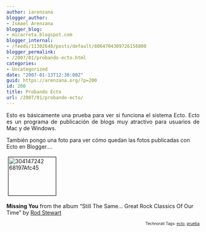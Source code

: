 ```yaml
---
author: iarenzana
blogger_author:
- Ismael Arenzana
blogger_blog:
- micarreta.blogspot.com
blogger_internal:
- /feeds/11302648/posts/default/8064704309726156800
blogger_permalink:
- /2007/01/probando-ecto.html
categories:
- Uncategorized
date: "2007-01-13T12:30:00Z"
guid: https://arenzana.org/?p=200
id: 200
title: Probando Ecto
url: /2007/01/probando-ecto/
---
```

<p style="text-align:justify;">
  Esto es básicamente una prueba para ver si funciona el sistema Ecto. Ecto es un programa de publicación de blogs muy atractivo para usuarios de Mac y de Windows.
</p>

También pongo una foto para ver cómo quedan las fotos publicadas con Ecto en Blogger&#8230;.

<p style="text-align:justify;">
  <a href="http://farm1.static.flickr.com/106/304147242_68197afc45.jpg"><img loading="lazy" src="http://farm1.static.flickr.com/106/304147242_68197afc45.jpg" height="100" width="124" border="1" hspace="4" vspace="4" alt="304147242 68197Afc45" /></a>
</p>

**Missing You** from the album &#8220;Still The Same&#8230; Great Rock Classics Of Our Time&#8221; by [Rod Stewart](http://www.google.com/search?q=%22Rod%20Stewart%22)

<!-- technorati tags start -->

<p style="text-align:right;font-size:10px;">
  Technorati Tags: <a href="http://www.technorati.com/tag/ecto" rel="tag">ecto</a>, <a href="http://www.technorati.com/tag/prueba" rel="tag">prueba</a>
</p>

<!-- technorati tags end -->
